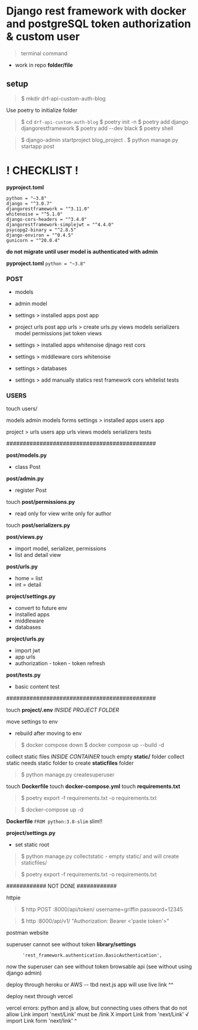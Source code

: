 # Django rest framework with docker and postgreSQL token authorization & custom user


> terminal command
- work in repo
**folder/file**

## setup
> $ mkdir drf-api-custom-auth-blog

Use poetry to initialize folder 

> $ cd `drf-api-custom-auth-blog` 
> $ poetry init -n 
> $ poetry add django djangorestframework 
> $ poetry add --dev black 
> $ poetry shell 

> $ django-admin startproject blog_project .
> $ python manage.py startapp post

# ! CHECKLIST ! 
**pyproject.toml**
```[tool.poetry.dependencies]
python = "~3.8"
django = "^3.0.7"
djangorestframework = "^3.11.0"
whitenoise = "^5.1.0"
django-cors-headers = "^3.4.0"
djangorestframework-simplejwt = "^4.4.0"
psycopg2-binary = "^2.8.5"
django-environ = "^0.4.5"
gunicorn = "^20.0.4"
```

**do not migrate until user model is authenticated with admin**

**pyproject.toml**
```python = "~3.8"```

### POST ### 
- models
- admin
    model
- settings > installed apps
    post app
- project urls
    post app urls > create urls.py
        views
            models
            serializers
                model
            permissions
    jwt token views

- settings > installed apps
    whitenoise
    djnago
    rest
    cors
- settings > middleware
    cors 
    whitenoise
- settings > databases
- settings > add manually 
    statics
    rest framework
    cors whitelist
tests


### USERS ### 
touch users/

models
admin
    models
    forms
settings > installed apps
    users app

project > urls
    users app urls
        views
            models
            serializers
tests

#############################################

**post/models.py**
- class Post

**post/admin.py**
- register Post

touch **post/permissions.py**
- read only for view write only for author

touch **post/serializers.py**


**post/views.py**
- import model, serializer, permissions
- list and detail view

**post/urls.py**
- home  =  list
- int   =  detail

**project/settings.py**
- convert to future env
- installed apps
- middleware
- databases

**project/urls.py**
- import jwt
- app urls
- authorization - token - token refresh

**post/tests.py**
- basic content test


#############################################

touch **project/.env** *INSIDE PROJECT FOLDER*

move settings to env
- rebuild after moving to env
> $ docker compose down 
> $ docker compose up --build -d

collect static files *INSIDE CONTAINER*
touch empty **static/** folder
    collect static needs static folder to create **staticfiles** folder

> $ python manage.py createsuperuser

touch **Dockerfile**
touch **docker-compose.yml**
touch **requirements.txt**
> $ poetry export -f requirements.txt -o requirements.txt

> $ docker-compose up -d

**Dockerfile**
```FROM python:3.8-slim``` slim!!

**project/settings.py**
- set static root

> $ python manage.py collectstatic 
    - empty static/ and will create staticfiles/

> $ poetry export -f requirements.txt -o requirements.txt


############
  NOT DONE
############ 

httpie
> $ http POST :8000/api/token/ username=griffin password=12345

> $ http :8000/api/v1/ "Authorization: Bearer <'paste token'>"

postman website

superuser cannot see without token 
**library/settings**
```      'rest_framework.authentication.SessionAuthentication',
      'rest_framework.authentication.BasicAuthentication',
```
now the superuser can see without token
  browsable api (see without using django admin)



deploy through heroku or AWS -- tbd
next.js app will use live link ^^


deploy next through vercel


vercel errors: python and js allow, but connecting uses others that do not allow
    Link import 'next/Link' must be /link
        X import Link from 'next/Link'
        √ import Link form 'next/link'
                                 ^




